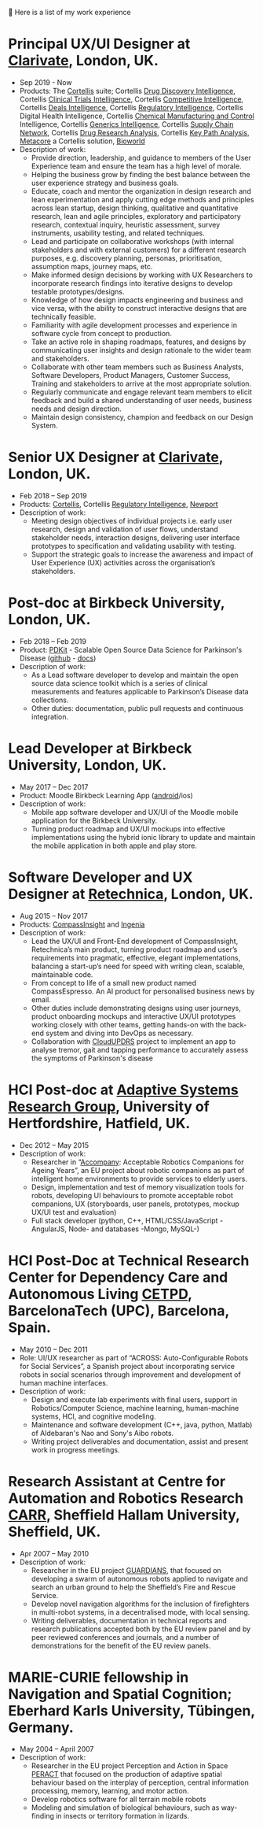 ---
---

👷 Here is a list of my work experience

# Principal UX/UI Designer at [Clarivate](https://clarivate.com/), London, UK.
* Sep 2019 - Now
* Products: The [Cortellis](https://clarivate.com/cortellis) suite; Cortellis [Drug Discovery Intelligence](https://clarivate.com/cortellis/solutions/pre-clinical-intelligence-analytics/#), Cortellis [Clinical Trials Intelligence](https://clarivate.com/cortellis/solutions/trials-intelligence-analytics/), Cortellis [Competitive Intelligence](https://clarivate.com/cortellis/solutions/competitive-intelligence-and-analytics/), Cortellis [Deals Intelligence](https://clarivate.com/cortellis/solutions/deals-intelligence-analytics/), Cortellis [Regulatory Intelligence](https://clarivate.com/cortellis/solutions/regulatory-intelligence-solutions/), Cortellis Digital Health Intelligence, Cortellis [Chemical Manufacturing and Control](https://clarivate.com/cortellis/solutions/chemistry-manufacturing-controls-intelligence-analysis/) Intelligence, Cortellis [Generics Intelligence](https://clarivate.com/cortellis/solutions/generics-intelligence-analytics/), Cortellis [Supply Chain Network](https://www.cortellis.com/supplychain/), Cortellis [Drug Research Analysis](https://www.cortellis.com/dra), Cortellis [Key Path Analysis](https://apps.clarivate.com/kpa/login), [Metacore](https://clarivate.com/cortellis/solutions/early-research-intelligence-solutions/) a Cortellis solution, [Bioworld](https://clarivate.com/cortellis/solutions/bioworld/)
* Description of work:
  - Provide direction, leadership, and guidance to members of the User Experience team and ensure the team has a high level of morale.
  - Helping the business grow by finding the best balance between the user experience strategy and business goals.
  - Educate, coach and mentor the organization in design research and lean experimentation and apply cutting edge methods and principles across lean startup, design thinking, qualitative and quantitative research, lean and agile principles, exploratory and participatory research, contextual inquiry, heuristic assessment, survey instruments, usability testing, and related techniques.
  - Lead and participate on collaborative workshops (with internal stakeholders and with external customers) for a different research purposes, e.g. discovery planning, personas, prioritisation, assumption maps, journey maps, etc.
  - Make informed design decisions by working with UX Researchers to incorporate research findings into iterative designs to develop testable prototypes/designs.
  - Knowledge of how design impacts engineering and business and vice versa, with the ability to construct interactive designs that are technically feasible.
  - Familiarity with agile development processes and experience in software cycle from concept to production.
  - Take an active role in shaping roadmaps, features, and designs by communicating user insights and design rationale to the wider team and stakeholders.
  - Collaborate with other team members such as Business Analysts, Software Developers, Product Managers, Customer Success, Training and stakeholders to arrive at the most appropriate solution.
  - Regularly communicate and engage relevant team members to elicit feedback and build a shared understanding of user needs, business needs and design direction.
  - Maintain design consistency, champion and feedback on our Design System.

# Senior UX Designer at [Clarivate](https://clarivate.com/), London, UK.
* Feb 2018 – Sep 2019
* Products: [Cortellis](https://www.cortellis.com), Cortellis [Regulatory Intelligence](https://clarivate.com/cortellis/solutions/regulatory-intelligence-solutions/), [Newport](https://www.apicomesfirst.com)
* Description of work:
  - Meeting design objectives of individual projects i.e. early user research, design and validation of user flows, understand stakeholder needs, interaction designs, delivering user interface prototypes to specification and validating usability with testing.
  - Support the strategic goals to increase the awareness and impact of User Experience (UX) activities across the organisation’s stakeholders.

# Post-doc at Birkbeck University, London, UK.
* Feb 2018 – Feb 2019
* Product: [PDKit](http://pdkit.github.io) - Scalable Open Source Data Science for Parkinson's Disease ([github](https://github.com/pdkit/pdkit) - [docs](https://pdkit.readthedocs.io/en/latest/))
* Description of work:
  * As a Lead software developer to develop and maintain the open source data science toolkit which is a series of clinical measurements and features applicable to Parkinson’s Disease data collections.
  * Other duties: documentation, public pull requests and continuous integration.

# Lead Developer at Birkbeck University, London, UK.
* May 2017 – Dec 2017
* Product: Moodle Birkbeck Learning App ([android](https://play.google.com/store/apps/details?id=uk.ac.bbk.slapp_moodle)/ios)
* Description of work:
  * Mobile app software developer and UX/UI of the Moodle mobile application for the Birkbeck University.
  * Turning product roadmap and UX/UI mockups into effective implementations using the hybrid ionic library to update and maintain the mobile application in both apple and play store.

# Software Developer and UX Designer at [Retechnica](http://www.retechnica.com/), London, UK.
* Aug 2015 – Nov 2017
* Products: [CompassInsight](http://www.compassinsight.com/) and [Ingenia](https://www.ingeniapi.com/)
* Description of work:
  * Lead the UX/UI and Front-End development of CompassInsight, Retechnica’s main product, turning product roadmap and user’s requirements into pragmatic, effective, elegant implementations, balancing a start-up’s need for speed with writing clean, scalable, maintainable code.
  * From concept to life of a small new product named CompassEspresso.  An AI product for personalised business news by email.
  * Other duties include demonstrating designs using user journeys, product onboarding mockups and interactive UX/UI prototypes working closely with other teams, getting hands-on with the back-end system and diving into DevOps as necessary.
  * Collaboration with [CloudUPDRS](http://www.updrs.net/) project to implement an app to analyse tremor, gait and tapping performance to accurately assess the symptoms of Parkinson's disease

# HCI Post-doc at [Adaptive Systems Research Group](http://adapsys.cs.herts.ac.uk/), University of Hertfordshire, Hatfield, UK.
* Dec 2012 – May 2015
* Description of work:
  * Researcher in “[Accompany](https://cordis.europa.eu/project/id/287624): Acceptable Robotics Companions for Ageing Years”, an EU project about robotic companions as part of intelligent home environments to provide services to elderly users.
  * Design, implementation and test of memory visualization tools for robots, developing UI  behaviours to promote acceptable robot companions, UX (storyboards, user panels, prototypes, mockup UX/UI test and evaluation)
  * Full stack developer (python, C++, HTML/CSS/JavaScript -AngularJS, Node- and databases -Mongo, MySQL-)

# HCI Post-Doc at Technical Research Center for Dependency Care and Autonomous Living [CETPD](https://www.epsevg.upc.edu/cetpd//index.php), BarcelonaTech (UPC), Barcelona, Spain.
* May 2010 – Dec 2011
* Role: UI/UX researcher as part of “ACROSS: Auto-Configurable Robots for Social Services”, a Spanish project about incorporating service robots in social scenarios through improvement and development of human machine interfaces.
* Description of work:
  * Design and execute lab experiments with final users, support in Robotics/Computer Science, machine learning, human-machine systems, HCI, and cognitive modeling.
  * Maintenance and software development (C++, java, python, Matlab) of Aldebaran's Nao and Sony's Aibo robots.
  * Writing project deliverables and documentation, assist and present work in progress meetings.

# Research Assistant at Centre for Automation and Robotics Research [CARR](https://www.shu.ac.uk/research/specialisms/materials-and-engineering-research-institute/what-we-do/centre-for-automation-and-robotics-research), Sheffield Hallam University, Sheffield, UK.
* Apr 2007 – May 2010
* Description of work:
  * Researcher in the EU project [GUARDIANS](https://www.shu.ac.uk/research/specialisms/materials-and-engineering-research-institute/what-we-do/projects/automation-and-robotics/guardians-project), that focused on developing a swarm of autonomous robots applied to navigate and search an urban ground to help the Sheffield’s Fire and Rescue Service.
  * Develop novel navigation algorithms for the inclusion of firefighters in multi-robot systems, in a decentralised mode, with local sensing.
  * Writing deliverables, documentation in technical reports and research publications accepted both by the EU review panel and by peer reviewed conferences and journals, and a number of demonstrations for the benefit of the EU review panels.


# MARIE-CURIE fellowship in Navigation and Spatial Cognition; Eberhard Karls University, Tübingen, Germany.
* May 2004 – April 2007
* Description of work:
  * Researcher in the EU project Perception and Action in Space [PERACT](http://cordis.europa.eu/project/rcn/73071_en.html) that focused on the production of adaptive spatial behaviour based on the interplay of perception, central information processing, memory, learning, and motor action.
  * Develop robotics software for all terrain mobile robots
  * Modeling and simulation of biological behaviours, such as way-finding in insects or territory formation in lizards.
